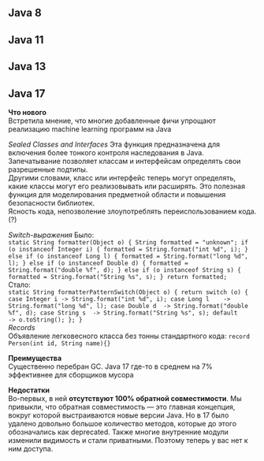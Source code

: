 ## Java 8

## Java 11

## Java 13

## Java 17
**Что нового**  
Встретила мнение, что многие добавленные фичи упрощают реализацию machine learning программ на Java     
      
_Sealed Classes and Interfaces_ 
Эта функция предназначена для включения более тонкого контроля наследования в Java. Запечатывание позволяет классам и интерфейсам определять свои разрешенные подтипы.        
Другими словами, класс или интерфейс теперь могут определять, какие классы могут его реализовывать или расширять. Это полезная функция для моделирования предметной области и повышения безопасности библиотек.       
Ясность кода, непозволение злоупотреблять переиспользованием кода. (?)    
        
_Switch-выражения_
Было:           
`
static String formatter(Object o) {
    String formatted = "unknown";
    if (o instanceof Integer i) {
        formatted = String.format("int %d", i);
    } else if (o instanceof Long l) {
        formatted = String.format("long %d", l);
    } else if (o instanceof Double d) {
        formatted = String.format("double %f", d);
    } else if (o instanceof String s) {
        formatted = String.format("String %s", s);
    }
    return formatted;
`          
Стало:      
`
static String formatterPatternSwitch(Object o) {
    return switch (o) {
        case Integer i -> String.format("int %d", i);
        case Long l    -> String.format("long %d", l);
        case Double d  -> String.format("double %f", d);
        case String s  -> String.format("String %s", s);
        default        -> o.toString();
    };
}
`       
_Records_     
Объявление легковесного класса без тонны стандартного кода:
`record Person(int id, String name){}`

        
**Преимущества**      
Существенно перебран GC. Java 17 где-то в среднем на 7% эффективнее для сборщиков мусора      
          
**Недостатки**    
Во-первых, в ней **отсутствуют 100% обратной совместимости**. Мы привыкли, что обратная совместимость — это главная концепция, вокруг которой выстраиваются новые версии Java. Но в 17 было удалено довольно большое количество методов, которые до этого обозначались как deprecated. Также многие внутренние модули изменили видимость и стали приватными. Поэтому теперь у вас нет к ним доступа.
